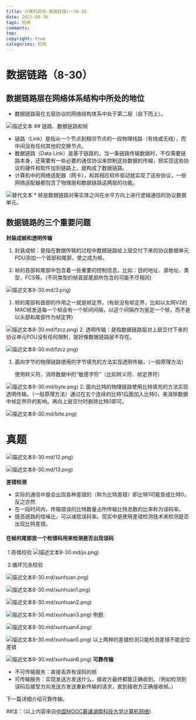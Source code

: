 ```yaml
---
title: 计算机网络-数据链路(一)8-30
date: 2022-08-30
tags: 网络
comments:
top: 
copyright: true
categories: 机网
---
```

# 数据链路（8-30）

##  数据链路层在网络体系结构中所处的地位

* 数据链路层在五层协议的网络结构体系中处于第二层（自下而上）。

<img src="./1/sex.png"  class="responsive-image click-to-zoom" alt="描述文本" loading="lazy" data-fullsize="./1/sex.png"  data-type="auto">
<!--more-->
##  链路、数据链路和帧

* 链路（Link）是指从一个节点到相邻节点的一段物理线路（有线或无线），而中间没有任何其他的交换节点。
* 数据链路（Data Link）是基于链路的，当一条链路传输数据时，不仅需要链路本身，还需要有一些必要的通信协议来控制这些数据的传输，把实现这些协议的硬件和软件加到链路上，就构成了数据链路。
* 计算机中的网络适配器（网卡），和其相应软件驱动就实现了这些协议，一些网络适配器都包含了物理层和数据链路这两层的功能。


<img src="./1/sex.png" alt="替代文本" style="float:center;">
* 帧是数据链路对等实体之间在水平方向上进行逻辑通信的协议数据单元。

##  数据链路的三个重要问题

**封装成帧和透明传输**

1.  封装成帧：是指在数据传输的过程中数据链路给上层交付下来的协议数据单元PDU添加一个首部和尾部，使之成为帧。

   1. 帧的首部和尾部中包含着一些重要的控制信息。比如：目的地址、源地址、类型、FCS等。(不同类型的帧首部尾部所包含的可能不尽相同)


<img src="./计算机网络-数据链路(一"  class="responsive-image click-to-zoom" alt="描述文本" loading="lazy" data-fullsize="./计算机网络-数据链路(一"  data-type="auto">8-30.md/3.png)
   1. 帧的尾部和首部的作用之一就是帧定界。(有些没有帧定界，比如以太网V2的MAC帧发送每一个帧会有一个帧间间隔，以这个间隔作为鉴定一个帧，而不是以头部和尾部作为帧定界)


<img src="./计算机网络-数据链路(一"  class="responsive-image click-to-zoom" alt="描述文本" loading="lazy" data-fullsize="./计算机网络-数据链路(一"  data-type="auto">8-30.md/fzcz.png)
2. 透明传输：是指数据链路层对上层交付下来的协议单元PDU没有任何限制，就好像数据链路层不存在。

   
<img src="./计算机网络-数据链路(一"  class="responsive-image click-to-zoom" alt="描述文本" loading="lazy" data-fullsize="./计算机网络-数据链路(一"  data-type="auto">8-30.md/fzcz.png)
   1. 面向字节的物理链路使用的字节填充的方法实现透明传输，（一般原理方法）

      使用转义符，消除数据中的“敏感字符”（比如转义符、帧定界符）

      
<img src="./计算机网络-数据链路(一"  class="responsive-image click-to-zoom" alt="描述文本" loading="lazy" data-fullsize="./计算机网络-数据链路(一"  data-type="auto">8-30.md/byte.png)
   2. 面向比特的物理链路使用比特填充的方法实现透明传输。（一般原理方法）通过在五个连续的比特1后面加入比特0，来消除数据中帧定界符的影响。再向上层交付时删除比特0即可。


<img src="./计算机网络-数据链路(一"  class="responsive-image click-to-zoom" alt="描述文本" loading="lazy" data-fullsize="./计算机网络-数据链路(一"  data-type="auto">8-30.md/bite.png)
   # 真题


<img src="./计算机网络-数据链路(一"  class="responsive-image click-to-zoom" alt="描述文本" loading="lazy" data-fullsize="./计算机网络-数据链路(一"  data-type="auto">8-30.md/12.png)


<img src="./计算机网络-数据链路(一"  class="responsive-image click-to-zoom" alt="描述文本" loading="lazy" data-fullsize="./计算机网络-数据链路(一"  data-type="auto">8-30.md/13.png)
   

**差错检测**

* 实际的通信中是会出现各种差错的（称为比特差错）即比特1可能变成比特0，反之亦然
* 在一段时间内，传输错误的比特数量占所传输比特总数的比率称为误码率。
* 提高链路的信噪比，可以减低误码率。现实中是使用差错检测技术来检测是否出现比特差错。

#### **在帧的尾部放一个检错码用来检测是否出现误码**

​	1.奇偶校验
<img src="./计算机网络-数据链路(一"  class="responsive-image click-to-zoom" alt="描述文本" loading="lazy" data-fullsize="./计算机网络-数据链路(一"  data-type="auto">8-30.md/jo.png)

​	2.循环冗余校验


<img src="./计算机网络-数据链路(一"  class="responsive-image click-to-zoom" alt="描述文本" loading="lazy" data-fullsize="./计算机网络-数据链路(一"  data-type="auto">8-30.md/xunhuan.png)

<img src="./计算机网络-数据链路(一"  class="responsive-image click-to-zoom" alt="描述文本" loading="lazy" data-fullsize="./计算机网络-数据链路(一"  data-type="auto">8-30.md/xunhuan1.png)

<img src="./计算机网络-数据链路(一"  class="responsive-image click-to-zoom" alt="描述文本" loading="lazy" data-fullsize="./计算机网络-数据链路(一"  data-type="auto">8-30.md/xunhuan2.png)

<img src="./计算机网络-数据链路(一"  class="responsive-image click-to-zoom" alt="描述文本" loading="lazy" data-fullsize="./计算机网络-数据链路(一"  data-type="auto">8-30.md/xunhuan3.png)
例题:


<img src="./计算机网络-数据链路(一"  class="responsive-image click-to-zoom" alt="描述文本" loading="lazy" data-fullsize="./计算机网络-数据链路(一"  data-type="auto">8-30.md/xunhuan4.png)

<img src="./计算机网络-数据链路(一"  class="responsive-image click-to-zoom" alt="描述文本" loading="lazy" data-fullsize="./计算机网络-数据链路(一"  data-type="auto">8-30.md/xunhuan5.png)
以上两种的差错检测只能检测差错不能定位差错

<img src="./计算机网络-数据链路(一"  class="responsive-image click-to-zoom" alt="描述文本" loading="lazy" data-fullsize="./计算机网络-数据链路(一"  data-type="auto">8-30.md/xunhuan6.png)
**可靠传输**

* 不可传输服务：直接丢弃有误码的帧
* 可传输服务：实现发送方发送什么，接收方最终都能正确收到。（例如检测到误码后接受方向发送方发送重新传输的请求，直到接收方正确接收帧。）

下一篇详细介绍可靠传输。

##注：（以上内容来自[中国MOOC慕课湖南科技大学计算机网络](https://www.icourse163.org/learn/HNKJ-1461816178?tid=1468294445#/learn/announce))













